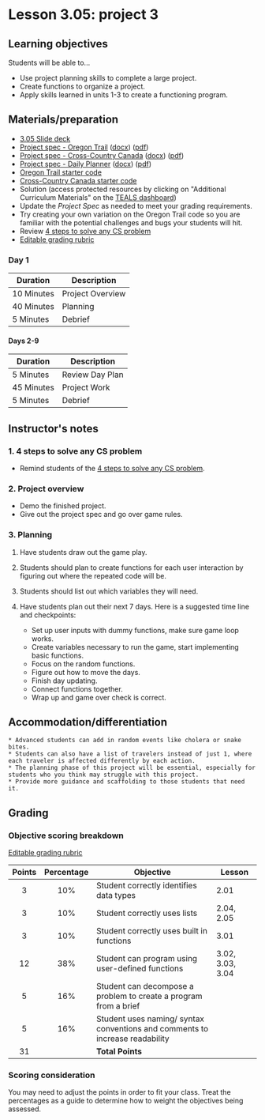 # Lesson 3.05: project 3

## Learning objectives

Students will be able to...

* Use project planning skills to complete a large project.
* Create functions to organize a project.
* Apply skills learned in units 1-3 to create a functioning program.

## Materials/preparation

* [3.05 Slide deck](https://github.com/Areson/2nd-semester-introduction-to-computer-science/raw/master/units/3_unit/slidedecks/Intro%20Python%203.05%20TEALS.pptx)
* [Project spec - Oregon Trail][] ([docx][1]) ([pdf][2])
* [Project spec - Cross-Country Canada][] ([docx][3]) ([pdf][4])
* [Project spec - Daily Planner][] ([docx][5]) ([pdf][6])
* [Oregon Trail starter code](https://github.com/Areson/2nd-semester-introduction-to-computer-science/raw/master/units/3_unit/05_lesson/Unit_3_Project_Oregon_Trail_Starter_Code.py)
* [Cross-Country Canada starter code](https://github.com/Areson/2nd-semester-introduction-to-computer-science/raw/master/units/3_unit/05_lesson/Unit_3_Project_Cross_Country_Canada_Starter_Code.py/)
* Solution (access protected resources by clicking on "Additional Curriculum Materials" on the [TEALS dashboard](https://www.tealsk12.org/dashboard/))
* Update the _Project Spec_ as needed to meet your grading requirements.
* Try creating your own variation on the Oregon Trail code so you are familiar with the potential challenges and bugs your students will hit.
* Review [4 steps to solve any CS problem][]
* [Editable grading rubric](https://github.com/Areson/2nd-semester-introduction-to-computer-science/raw/master/units/3_unit/05_lesson/rubric.docx)

### Day 1

| **Duration** | **Description** |
| ----------  | -----------      |
| 10 Minutes  | Project Overview |
| 40 Minutes  | Planning         |
| 5 Minutes   | Debrief          |

#### Days 2-9

|**Duration** | **Description**  |
|-----------  | ---------------- |
| 5 Minutes   | Review Day Plan  |
| 45 Minutes  | Project Work     |
| 5 Minutes   | Debrief          |

## Instructor's notes

### 1. 4 steps to solve any CS problem

* Remind students of the [4 steps to solve any CS problem].

### 2. Project overview

* Demo the finished project.
* Give out the project spec and go over game rules.

### 3. Planning

1. Have students draw out the game play.
2. Students should plan to create functions for each user interaction by figuring out where the repeated code will be.
3. Students should list out which variables they will need.
4. Have students plan out their next 7 days. Here is a suggested time line and checkpoints:

    * Set up user inputs with dummy functions, make sure game loop works.
    * Create variables necessary to run the game, start implementing basic functions.
    * Focus on the random functions.
    * Figure out how to move the days.
    * Finish day updating.
    * Connect functions together.
    * Wrap up and game over check is correct.

## Accommodation/differentiation

    * Advanced students can add in random events like cholera or snake bites.
    * Students can also have a list of travelers instead of just 1, where each traveler is affected differently by each action.
    * The planning phase of this project will be essential, especially for students who you think may struggle with this project.
    * Provide more guidance and scaffolding to those students that need it.

## Grading

### Objective scoring breakdown

[Editable grading rubric](https://github.com/Areson/2nd-semester-introduction-to-computer-science/raw/master/units/3_unit/05_lesson/rubric.docx)

| Points | Percentage| Objective | Lesson |
| :---: | :---: | --- | --- |
| 3| 10% | Student correctly identifies data types|2.01|
| 3 | 10% | Student correctly uses lists |2.04, 2.05|
| 3 | 10% | Student correctly uses built in functions  | 3.01|
| 12 | 38% |Student can program using user-defined functions |3.02, 3.03, 3.04|
| 5| 16% |Student can decompose a problem to create a program from a brief||
| 5| 16%|Student uses naming/ syntax conventions and comments to increase readability||
| 31 | | **Total Points** ||

### Scoring consideration

You may need to adjust the points in order to fit your class. Treat the percentages as a guide to determine how to weight the objectives being assessed.

[Project spec - Oregon Trail]:project.md
[Project spec - Daily Planner]:alternate_project.md
[Project spec - Cross-Country Canada]:project_canada.md
[Oregon Trail - Example code]:oregon_trail.py
[TEALS dashboard]:http:/www.tealsk12.org/dashboard
[4 steps to solve any CS problem]:https://github.com/TEALS-IntroCS/2nd-semester-introduction-to-computer-science-principles/raw/master/units/4%20Steps%20to%20Solve%20Any%20CS%20Problem.pdf

[1]: https://github.com/Areson/2nd-semester-introduction-to-computer-science/raw/master/units/3_unit/05_lesson/project.docx
[2]: https://github.com/Areson/2nd-semester-introduction-to-computer-science/raw/master/units/3_unit/05_lesson/project.pdf
[3]: https://github.com/Areson/2nd-semester-introduction-to-computer-science/raw/master/units/3_unit/05_lesson/project_canada.docx
[4]: https://github.com/Areson/2nd-semester-introduction-to-computer-science/raw/master/units/3_unit/05_lesson/project_canada.pdf
[5]: https://github.com/Areson/2nd-semester-introduction-to-computer-science/raw/master/units/3_unit/05_lesson/projecta.docx
[6]: https://github.com/Areson/2nd-semester-introduction-to-computer-science/raw/master/units/3_unit/05_lesson/projecta.pdf
